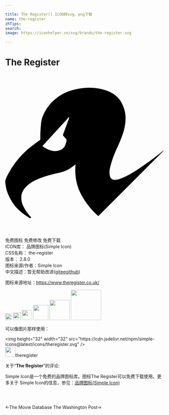 ```yaml
---

title: The Register() ICON转svg、png下载
name: the-register
zhTips: 
search: 
image: https://iconhelper.cn/svg/brands/the-register.svg

---
```


# The Register  <small style="font-size: 60%;font-weight: 100"></small>

<div id="svg" class="svg-wrap">
<svg role="img" viewBox="0 0 24 24" xmlns="http://www.w3.org/2000/svg"><title>The Register icon</title><path d="M22.368,12.858c-0.846,0.639-1.719,1.243-2.612,1.818c-0.893,0.568-1.683,0.977-2.378,1.219 c-0.695,0.246-1.167,0.199-1.413-0.131c-0.23-0.417-0.242-1.028-0.028-1.826c0.21-0.802,0.508-1.628,0.893-2.485 c0.381-0.782,0.711-1.58,0.989-2.39c0.278-0.81,0.413-1.632,0.401-2.458c-0.012-0.826-0.266-1.648-0.758-2.47 c-0.433-0.671-1.08-1.175-1.941-1.509c-0.862-0.337-1.822-0.504-2.882-0.492c-1.06,0.012-2.112,0.206-3.148,0.58 C8.683,3.02,7.94,3.488,7.261,4.116c-0.675,0.627-1.207,1.409-1.6,2.346c-0.135,0.341-0.222,0.794-0.27,1.346 C5.34,8.356,5.312,8.852,5.308,9.297C5.304,9.742,5.3,9.976,5.304,9.996c-0.433,0.298-0.925,0.663-1.481,1.096 c-0.556,0.429-1.104,0.949-1.64,1.552c-0.564,0.663-1.044,1.326-1.437,1.973c-0.393,0.655-0.635,1.155-0.727,1.505 c-0.048,0.143-0.008,0.532,0.119,1.183c0.127,0.643,0.457,1.386,1.001,2.227s1.417,1.62,2.616,2.331 c0.012,0.012,0.044-0.012,0.091-0.067c0.052-0.052,0.079-0.079,0.083-0.087c-0.02-0.012-0.167-0.171-0.429-0.476 c-0.262-0.302-0.516-0.699-0.758-1.175c-0.246-0.484-0.345-0.993-0.31-1.521c0.048-0.731,0.512-1.398,1.394-2.005 c0.885-0.611,2.394-1.143,4.53-1.592c0.607-0.155,1.132-0.385,1.58-0.707c0.449-0.314,0.687-0.492,0.707-0.532 c-0.167,1.703,0.139,3.26,0.901,4.653c0.651,1.179,1.493,2.239,2.537,3.176l9.906-9.878L24,11.6 C23.528,11.969,22.988,12.39,22.368,12.858L22.368,12.858z M9.437,7.363c-0.155,0.413-0.31,0.826-0.465,1.243 C8.822,9.023,8.738,9.257,8.726,9.313C8.754,9.361,8.853,9.476,9.008,9.65C9.171,9.821,9.262,9.936,9.29,9.992 c0.012,0.099-0.044,0.337-0.171,0.707c-0.123,0.369-0.373,0.647-0.738,0.838c-0.48,0.179-0.929,0.214-1.346,0.103 c-0.417-0.103-0.75-0.242-1.008-0.413c-0.254-0.175-0.389-0.266-0.397-0.286L9.663,6.55l0.016,0.143 C9.671,6.728,9.592,6.951,9.437,7.363z"/></svg>
</div>
<detail full-name='the-register'></detail>

<div class="detail-page">
<p>
<span><span class="badge-success badge">免费图标</span> <span class="badge-success badge">免费修改</span>  <span class="badge-success badge">免费下载</span> </span>
<br/>
<span>
ICON库：
<span class="badge-secondary badge">品牌图标(Simple Icon)</span> 
</span>
<br/>
<span>
CSS名称：
<span class="badge-secondary badge">the-register</span> 
</span>

<br/>
<span>
版本：
<span class="badge-secondary badge">2.8.0</span> 
</span>
<br/>
<span>图标来源/作者：<span class="badge-light badge">Simple Icon</span></span> 
<br/>
<span class="zh-detail">中文描述：暂无<span class="help-link"><span>帮助改进</span>(<a href="https://gitee.com/liuwave/icon-helper/edit/master/json/brands/the-register.json" target="_blank" rel="noopener noreferrer">gitee</a><a href="https://github.com/liuwave/icon-helper/edit/master/json/brands/the-register.json" target="_blank" rel="noopener noreferrer">github</a></span>)</span><br/>
</p>
</div><div class="description description alert alert-light"><p>图标来源地址：<a href="https://www.theregister.co.uk/" target="_blank" rel="noopener noreferrer">https://www.theregister.co.uk/</a></p></div>
<div class="alert alert-dark">
<img height="21" width="21" src="https://cdn.jsdelivr.net/npm/simple-icons@latest/icons/theregister.svg" />
<img height="24" width="24" src="https://cdn.jsdelivr.net/npm/simple-icons@latest/icons/theregister.svg" />
<img height="32" width="32" src="https://cdn.jsdelivr.net/npm/simple-icons@latest/icons/theregister.svg" />
<img height="48" width="48" src="https://cdn.jsdelivr.net/npm/simple-icons@latest/icons/theregister.svg" />
<img height="64" width="64" src="https://cdn.jsdelivr.net/npm/simple-icons@latest/icons/theregister.svg" />
<img height="96" width="96" src="https://cdn.jsdelivr.net/npm/simple-icons@latest/icons/theregister.svg" />

</div>
<div>
  <p>可以像图片那样使用：    
  </p>
  <div class="alert alert-primary" style="font-size: 14px">
    &lt;img height="32" width="32" src="https://cdn.jsdelivr.net/npm/simple-icons@latest/icons/theregister.svg" /&gt;
    <copy-btn content='<img height="32" width="32" src="https://cdn.jsdelivr.net/npm/simple-icons@latest/icons/theregister.svg" />'></copy-btn>
  </div>
  <div class="alert alert-secondary">
    <img height="32" width="32" src="https://cdn.jsdelivr.net/npm/simple-icons@latest/icons/theregister.svg" />theregister
    <copy-btn content="theregister" btn-title="复制图标名称"></copy-btn>
  </div>
</div>
<div class="icon-detail__container">
<p>关于“<b>The Register</b>”的评论:</p>
</div>
<Vssue title="关于“The Register”的评论" />
<div><p>Simple Icon是一个免费的品牌图标库。图标The Register可以免费下载使用。更多关于  Simple Icon的信息，参见：<a target="_blank" href="https://iconhelper.cn/brands.html">品牌图标(Simple Icon)</a>
</p></div>


<div style="padding:2rem 0 " class="page-nav"><p class="inner"><span class="prev">←<router-link to="/icon/the-movie-database.html">The Movie Database</router-link></span> <span class="next"><router-link to="/icon/the-washington-post.html">The Washington Post</router-link>→</span></p></div>
